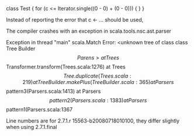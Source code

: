 class Test {
    for (c <= Iterator.single((0 - 0) + (0 - 0))) {
    }
}

Instead of reporting the error that c <- ... should be used,

The compiler crashes with an exception in scala.tools.nsc.ast.parser

Exception in thread "main" scala.Match Error: <unknown tree of class class Tree Builder$$Parens>
        at Trees$$Transformer.transform(Trees.scala:1276)
        at Trees$$Tree.duplicate(Trees.scala:219)
        at Tree Builder.makePlus(Tree Builder.scala:365)
        at Parsers$$pattern3(Parsers.scala:1413)
        at Parsers$$pattern2(Parsers.scala:1383)
        at Parsers$$pattern1(Parsers.scala:1367

Line numbers are for 2.7.1.r 15563-b20080718010100, they differ slightly when using 2.7.1.final

